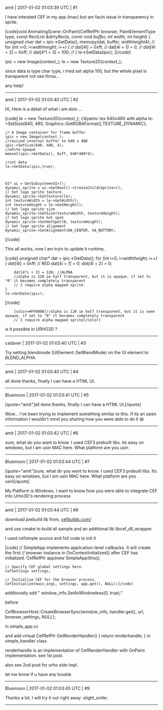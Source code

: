 amit | 2017-01-02 01:03:39 UTC | #1

I have interated CEF in my app (mac) but am facin issue in transparency in sprite.

[code]void AnimatingScene::OnPaint(CefRefPtr<CefBrowser> browser, PaintElementType type, const RectList &dirtyRects, const void *buffer, int width, int height)
{
    unsigned char* dat = ipic->GetData();
    memcpy(dat, buffer, width*height*4);
//    for (int i=0; i<width*height; i++) {
//        dat[4*i] = 0xff;
//        dat[4*i + 1] = 0;
//        dat[4*i + 2] = 0xff;
//        dat[4*i + 3] = 100;
//    }
    le->SetData(ipic);
}[/code]

ipic = new Image(context_);
le = new Texture2D(context_);

since data is type char type, i tried set alpha 100, but the whole pixel is transparent not see throu...

any help!

-------------------------

amit | 2017-01-02 01:03:40 UTC | #2

HI, Here is a detail of what i am doin ...



[code]    le = new Texture2D(context_);
    //dyamic tex 640x480 with alpha
    le->SetSize(640, 480, Graphics::GetRGBAFormat(),TEXTURE_DYNAMIC);

    // A Image container for frame buffer
    ipic = new Image(context_);
    //resized internal buffer to 640 x 480
    ipic->SetSize(640, 480, 4);
    //white opaque
    memset(ipic->GetData(), 0xff, 640*480*4);
    
    //set data
    le->SetData(ipic,true);



    UI* ui = GetSubsystem<UI>();
    dynamic_sprite = ui->GetRoot()->CreateChild<Sprite>();    
    // Set logo sprite texture
    dynamic_sprite->SetTexture(le);
    int textureWidth = le->GetWidth();
    int textureHeight = le->GetHeight();
    // Set logo sprite size
    dynamic_sprite->SetSize(textureWidth, textureHeight);
    // Set logo sprite hot spot
    dynamic_sprite->SetHotSpot(0, textureHeight);
    // Set logo sprite alignment
    dynamic_sprite->SetAlignment(HA_CENTER, VA_BOTTOM);
[/code]

This all works, now I am tryin to update it runtime,

[code]    unsigned char* dat = ipic->GetData();
    for (int i=0; i<width*height; i++) {
        dat[4*i] = 0xff;  // RED
        dat[4*i + 1] = 0;
        dat[4*i + 2] = 0;

        dat[4*i + 3] = 128; //ALPHA
        //alpha is 128 ie half transparent, but it is opaque, if set to "0" it becomes completely transparent
        // I require alpha mapped sprite
    }
    le->SetData(ipic);
[/code]

        [color=#FF0000]//alpha is 128 ie half transparent, but it is seen opaque, if set to "0" it becomes completely transparent
        // I require alpha mapped sprite[/color]

is it possible in URHO3D ?

-------------------------

cadaver | 2017-01-02 01:03:40 UTC | #3

Try setting blendmode (UIElement::SetBlendMode) on the UI element to BLEND_ALPHA.

-------------------------

amit | 2017-01-02 01:03:40 UTC | #4

all done thanks,
finally I can have a HTML UI.

-------------------------

Bluemoon | 2017-01-02 01:03:41 UTC | #5

[quote="amit"]all done thanks,
finally I can have a HTML UI.[/quote]

Wow... I've been trying to implement something similar to this. If its an open information I wouldn't mind you sharing how you were able to do it  :smiley:

-------------------------

amit | 2017-01-02 01:03:42 UTC | #6

sure, what do you want to know.
I used CEF3 prebuilt libs. Its easy on windows, but I am usin MAC here.
What platform are you usin

-------------------------

Bluemoon | 2017-01-02 01:03:44 UTC | #7

[quote="amit"]sure, what do you want to know.
I used CEF3 prebuilt libs. Its easy on windows, but I am usin MAC here.
What platform are you usin[/quote]

My Platform is Windows. I want to know how you were able to integrate CEF into Urho3D's rendering process

-------------------------

amit | 2017-01-02 01:03:44 UTC | #8

download prebuild lib from,
[cefbuilds.com/](http://cefbuilds.com/)

and use cmake to build all sample and an additional lib libcef_dll_wrapper.

I used cefsimple source and foll code to init it

[code]    // SimpleApp implements application-level callbacks. It will create the first
    // browser instance in OnContextInitialized() after CEF has initialized.
    CefRefPtr<SimpleApp> app(new SimpleApp(this));
    
    // Specify CEF global settings here.
    CefSettings settings;
    
    // Initialize CEF for the browser process.
    CefInitialize(main_args, settings, app.get(), NULL);[/code]


additionally add    " window_info.SetAsWindowless(0, true);"

before

  CefBrowserHost::CreateBrowserSync(window_info, handler.get(), url, browser_settings, NULL);

in simple_app.cc

and add
 virtual CefRefPtr<CefRenderHandler> GetRenderHandler() {
    return renderhandle;
}
in simple_handler class

renderhandle is an implementation of CefRenderHandler with OnPaint implementation. see 1st post.

also see 2nd post for urho side impl.

let me know if u have any trouble

-------------------------

Bluemoon | 2017-01-02 01:03:45 UTC | #9

Thanks a lot, I will try it out right away :slight_smile:

-------------------------

